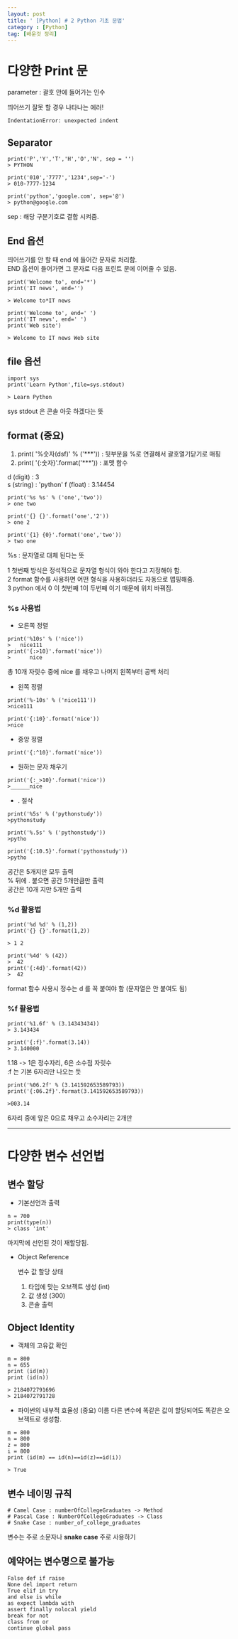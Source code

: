 ```yaml
---
layout: post
title: ' [Python] # 2 Python 기초 문법'
category : [Python]
tag: [배운것 정리]
---
```


# 다양한 Print 문 

parameter : 괄호 안에 들어가는 인수 

띄어쓰기 잘못 할 경우 나타나는 에러! 

```
IndentationError: unexpected indent
```

## Separator

```
print('P','Y','T','H','O','N', sep = '')
> PYTHON

print('010','7777','1234',sep='-')
> 010-7777-1234

print('python','google.com', sep='@')
> python@google.com
```
sep : 해당 구분기호로 결합 시켜줌.  



## End 옵션 

  띄어쓰기를 안 할 때 end 에 들어간 문자로 처리함.    
  END 옵션이 들어가면 그 문자로 다음 프린트 문에 이어줄 수 있음.   
  
  ```
  print('Welcome to', end='*')
  print('IT news', end='')
  
  > Welcome to*IT news
  
  print('Welcome to', end=' ')
  print('IT news', end=' ')
  print('Web site')
  
  > Welcome to IT news Web site
  ```
 
## file 옵션

```
import sys
print('Learn Python',file=sys.stdout)

> Learn Python
```
sys stdout 은 콘솔 아웃 하겠다는 뜻    


## format (중요) 

1. print( '%숫자(dsf)' % ('***')) : 뒷부분을 %로 연결해서 괄호열기닫기로 매핑
2. print( '{:숫자}'.format('***')) : 포맷 함수 

d (digit) : 3   
s (string) : 'python'
f (float) : 3.14454

```
print('%s %s' % ('one','two'))
> one two

print('{} {}'.format('one','2'))
> one 2

print('{1} {0}'.format('one','two'))
> two one
```

%s : 문자열로 대체 된다는 뜻 

1 첫번째 방식은 정석적으로 문자열 형식이 와야 한다고 지정해야 함.   
2 format 함수를 사용하면 어떤 형식을 사용하더라도 자동으로 맵핑해줌.   
3 python 에서 0 이 첫번째 1이 두번째 이기 때문에 위치 바꿔짐.  


### %s 사용법 


* 오른쪽 정렬

```
print('%10s' % ('nice'))
>   nice111
print('{:>10}'.format('nice'))
>      nice
```
  총 10개 자릿수 중에 nice 를 채우고 나머지 왼쪽부터 공백 처리

* 왼쪽 정렬 

```
print('%-10s' % ('nice111'))
>nice111  

print('{:10}'.format('nice'))
>nice
```

* 중앙 정렬 

```
print('{:^10}'.format('nice'))
```


* 원하는 문자 채우기

```
print('{:_>10}'.format('nice'))
>______nice
```

* . 절삭 

```
print('%5s' % ('pythonstudy'))
>pythonstudy

print('%.5s' % ('pythonstudy'))
>pytho

print('{:10.5}'.format('pythonstudy'))
>pytho
```
공간은 5개지만 모두 출력  
% 뒤에 . 붙으면 공간 5개만큼만 출력   
공간은 10개 지만 5개만 출력    



### %d 활용법 

```
print('%d %d' % (1,2))
print('{} {}'.format(1,2))

> 1 2 
```

```
print('%4d' % (42))
>  42
print('{:4d}'.format(42))
>  42
```
format 함수 사용시 정수는 d 를 꼭 붙여야 함 (문자열은 안 붙여도 됨)   


### %f 활용법 

```
print('%1.6f' % (3.14343434))
> 3.143434

print('{:f}'.format(3.14))
> 3.140000
```
1.18 -> 1은 정수자리, 6은 소수점 자릿수    
:f 는 기본 6자리만 나오는 듯    


```
print('%06.2f' % (3.141592653589793))
print('{:06.2f}'.format(3.141592653589793))

>003.14
```
6자리 중에 앞은 0으로 채우고 소수자리는 2개만    

- - - 

# 다양한 변수 선언법 

## 변수 할당 

* 기본선언과 출력  
```
n = 700
print(type(n))
> class 'int'
```
마지막에 선언된 것이 재할당됨.  

* Object Reference
  
  변수 값 할당 상태
  1. 타입에 맞는 오브젝트 생성 (int)
  2. 값 생성 (300)
  3. 콘솔 출력 

## Object Identity 

* 객체의 고유값 확인 
```
m = 800
n = 655
print (id(m))
print (id(n))

> 2184072791696
> 2184072791728
```

* 파이썬의 내부적 효율성 (중요)
이름 다른 변수에 똑같은 값이 할당되어도 똑같은 오브젝트로 생성함. 
```
m = 800
n = 800
z = 800
i = 800
print (id(m) == id(n)==id(z)==id(i))

> True
```


## 변수 네이밍 규칙

```
# Camel Case : numberOfCollegeGraduates -> Method
# Pascal Case : NumberOfCollegeGraduates -> Class
# Snake Case : number_of_college_graduates
```
변수는 주로 소문자나 **snake case** 주로 사용하기


## 예약어는 변수명으로 불가능 

```
False def if raise
None del import return
True elif in try
and else is while 
as expect lambda with
assert finally nolocal yield
break for not 
class from or 
continue global pass
```

